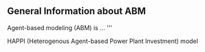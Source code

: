 ## General Information about ABM
Agent-based modeling (ABM) is ...
'''

HAPPI (Heterogenous Agent-based Power Plant Investment) model 